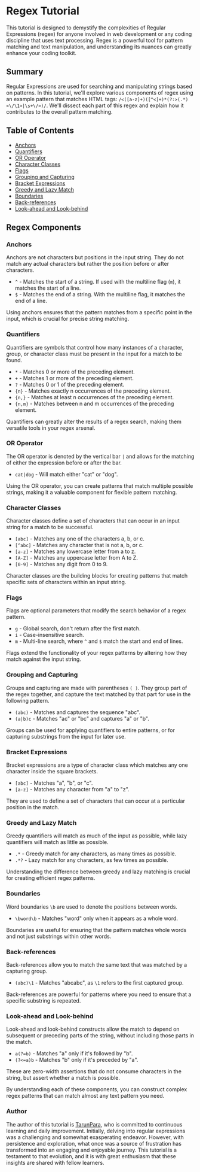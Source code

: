 # Regex Tutorial

This tutorial is designed to demystify the complexities of Regular Expressions (regex) for anyone involved in web development or any coding discipline that uses text processing. Regex is a powerful tool for pattern matching and text manipulation, and understanding its nuances can greatly enhance your coding toolkit.

## Summary

Regular Expressions are used for searching and manipulating strings based on patterns. In this tutorial, we'll explore various components of regex using an example pattern that matches HTML tags: `/<([a-z]+)([^<]+)*(?:>(.*)<\/\1>|\s+\/>)/`. We'll dissect each part of this regex and explain how it contributes to the overall pattern matching.

## Table of Contents

- [Anchors](#anchors)
- [Quantifiers](#quantifiers)
- [OR Operator](#or-operator)
- [Character Classes](#character-classes)
- [Flags](#flags)
- [Grouping and Capturing](#grouping-and-capturing)
- [Bracket Expressions](#bracket-expressions)
- [Greedy and Lazy Match](#greedy-and-lazy-match)
- [Boundaries](#boundaries)
- [Back-references](#back-references)
- [Look-ahead and Look-behind](#look-ahead-and-look-behind)

## Regex Components

### Anchors

Anchors are not characters but positions in the input string. They do not match any actual characters but rather the position before or after characters.

- `^` - Matches the start of a string. If used with the multiline flag (`m`), it matches the start of a line.
- `$` - Matches the end of a string. With the multiline flag, it matches the end of a line.
  
Using anchors ensures that the pattern matches from a specific point in the input, which is crucial for precise string matching.

### Quantifiers

Quantifiers are symbols that control how many instances of a character, group, or character class must be present in the input for a match to be found.

- `*` - Matches 0 or more of the preceding element.
- `+` - Matches 1 or more of the preceding element.
- `?` - Matches 0 or 1 of the preceding element.
- `{n}` - Matches exactly n occurrences of the preceding element.
- `{n,}` - Matches at least n occurrences of the preceding element.
- `{n,m}` - Matches between n and m occurrences of the preceding element.

Quantifiers can greatly alter the results of a regex search, making them versatile tools in your regex arsenal.

### OR Operator

The OR operator is denoted by the vertical bar `|` and allows for the matching of either the expression before or after the bar.

- `cat|dog` - Will match either "cat" or "dog".

Using the OR operator, you can create patterns that match multiple possible strings, making it a valuable component for flexible pattern matching.

### Character Classes

Character classes define a set of characters that can occur in an input string for a match to be successful.

- `[abc]` - Matches any one of the characters a, b, or c.
- `[^abc]` - Matches any character that is not a, b, or c.
- `[a-z]` - Matches any lowercase letter from a to z.
- `[A-Z]` - Matches any uppercase letter from A to Z.
- `[0-9]` - Matches any digit from 0 to 9.

Character classes are the building blocks for creating patterns that match specific sets of characters within an input string.

### Flags

Flags are optional parameters that modify the search behavior of a regex pattern.

- `g` - Global search, don't return after the first match.
- `i` - Case-insensitive search.
- `m` - Multi-line search, where `^` and `$` match the start and end of lines.

Flags extend the functionality of your regex patterns by altering how they match against the input string.

### Grouping and Capturing

Groups and capturing are made with parentheses `( )`. They group part of the regex together, and capture the text matched by that part for use in the following pattern.

- `(abc)` - Matches and captures the sequence "abc".
- `(a|b)c` - Matches "ac" or "bc" and captures "a" or "b".

Groups can be used for applying quantifiers to entire patterns, or for capturing substrings from the input for later use.

### Bracket Expressions

Bracket expressions are a type of character class which matches any one character inside the square brackets.

- `[abc]` - Matches "a", "b", or "c".
- `[a-z]` - Matches any character from "a" to "z".

They are used to define a set of characters that can occur at a particular position in the match.

### Greedy and Lazy Match

Greedy quantifiers will match as much of the input as possible, while lazy quantifiers will match as little as possible.

- `.*` - Greedy match for any characters, as many times as possible.
- `.*?` - Lazy match for any characters, as few times as possible.

Understanding the difference between greedy and lazy matching is crucial for creating efficient regex patterns.

### Boundaries

Word boundaries `\b` are used to denote the positions between words.

- `\bword\b` - Matches "word" only when it appears as a whole word.

Boundaries are useful for ensuring that the pattern matches whole words and not just substrings within other words.

### Back-references

Back-references allow you to match the same text that was matched by a capturing group.

- `(abc)\1` - Matches "abcabc", as `\1` refers to the first captured group.

Back-references are powerful for patterns where you need to ensure that a specific substring is repeated.

### Look-ahead and Look-behind

Look-ahead and look-behind constructs allow the match to depend on subsequent or preceding parts of the string, without including those parts in the match.

- `a(?=b)` - Matches "a" only if it's followed by "b".
- `(?<=a)b` - Matches "b" only if it's preceded by "a".

These are zero-width assertions that do not consume characters in the string, but assert whether a match is possible.

By understanding each of these components, you can construct complex regex patterns that can match almost any text pattern you need.

### Author 

The author of this tutorial is [TarunPara](https://github.com/TarunPara), who is committed to continuous learning and daily improvement. Initially, delving into regular expressions was a challenging and somewhat exasperating endeavor. However, with persistence and exploration, what once was a source of frustration has transformed into an engaging and enjoyable journey. This tutorial is a testament to that evolution, and it is with great enthusiasm that these insights are shared with fellow learners.
